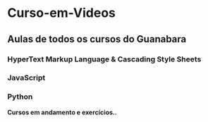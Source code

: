 # Curso-em-Videos

## Aulas de todos os cursos do Guanabara
### HyperText Markup Language & Cascading Style Sheets
### JavaScript
### Python

**Cursos em andamento e exercícios..**

